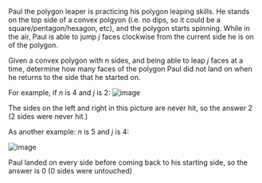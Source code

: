 Paul the polygon leaper is practicing his polygon leaping skills. He stands on the top side of a convex polgyon (i.e. no dips, so it could be a square/pentagon/hexagon, etc), and the polygon starts spinning. While in the air, Paul is able to jump $j$ faces clockwise from the current side he is on of the polygon. 

Given a convex polygon with $n$ sides, and being able to leap $j$ faces at a time, determine how many faces of the polygon Paul did not land on when he returns to the side that he started on.

For example, if $n$ is 4 and $j$ is 2:
![image](https://s3.amazonaws.com/hr-assets/0/1602272768-c76093a756-square2.png)

The sides on the left and right in this picture are never hit, so the answer 2 (2 sides were never hit.)

As another example: $n$ is 5 and $j$ is 4:

![image](https://s3.amazonaws.com/hr-assets/0/1602274245-a155f8f5fa-smallerPentagons.png)

Paul landed on every side before coming back to his starting side, so the answer is 0 (0 sides were untouched)

